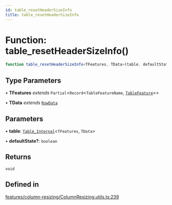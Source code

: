```yaml
---
id: table_resetHeaderSizeInfo
title: table_resetHeaderSizeInfo
---
```


# Function: table\_resetHeaderSizeInfo()

```ts
function table_resetHeaderSizeInfo<TFeatures, TData>(table, defaultState?): void
```

## Type Parameters

• **TFeatures** *extends* `Partial`\<`Record`\<`TableFeatureName`, [`TableFeature`](../interfaces/tablefeature.md)\>\>

• **TData** *extends* [`RowData`](../type-aliases/rowdata.md)

## Parameters

• **table**: [`Table_Internal`](../type-aliases/table_internal.md)\<`TFeatures`, `TData`\>

• **defaultState?**: `boolean`

## Returns

`void`

## Defined in

[features/column-resizing/ColumnResizing.utils.ts:239](https://github.com/TanStack/table/blob/main/packages/table-core/src/features/column-resizing/ColumnResizing.utils.ts#L239)
